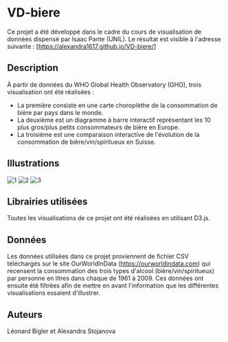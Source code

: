 # VD-biere
Ce projet a été développé dans le cadre du cours de visualisation de données dispensé par Isaac Pante (UNIL). 
Le résultat est visible à l'adresse suivante : [https://alexandra1617.github.io/VD-biere/]

## Description
À partir de données du WHO Global Health Observatory (GHO), trois visualisation ont été réalisées : 
- La première consiste en une carte choroplèthe de la consommation de bière par pays dans le monde. 
- La deuxième est un diagramme à barre interactif représentant les 10 plus gros/plus petits consommateurs de bière en Europe.
- La troisième est une comparaison interactive de l'évolution de la consommation de bière/vin/spiritueux en Suisse.

## Illustrations
![1](https://user-images.githubusercontent.com/104446910/183876268-716293da-4775-460c-9bae-6a381d05ae6b.png)
![2](https://user-images.githubusercontent.com/104446910/183876278-486027f7-cb4e-46ad-b14a-a1c7d871f316.png)
![3](https://user-images.githubusercontent.com/104446910/183876288-fd235c0f-0469-4b74-b56a-22c6e80207be.png)

## Librairies utilisées
Toutes les visualisations de ce projet ont été réalisées en utilisant D3.js.

## Données
Les données utilisées dans ce projet proviennent de fichier CSV téléchargés sur le site OurWorldInData (https://ourworldindata.com) qui recensent la consommation des trois types d'alcool (bière/vin/spiritueux) par personne en litres dans chaque de 1961 à 2009. Ces données ont ensuite été filtrées afin de mettre en avant l'information que les différentes visualisations essaient d'illustrer.


## Auteurs
Léonard Bigler et Alexandra Stojanova
